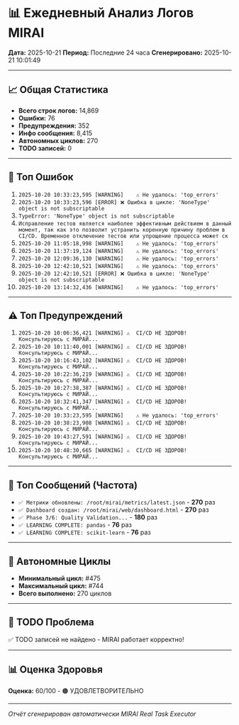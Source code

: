 # 📊 Ежедневный Анализ Логов MIRAI

**Дата:** 2025-10-21
**Период:** Последние 24 часа
**Сгенерировано:** 2025-10-21 10:01:49

---

## 📈 Общая Статистика

- **Всего строк логов:** 14,869
- **Ошибки:** 76
- **Предупреждения:** 352
- **Инфо сообщения:** 8,415
- **Автономных циклов:** 270
- **TODO записей:** 0

---

## 🔴 Топ Ошибок

1. `2025-10-20 10:33:23,595 [WARNING]    ⚠️ Не удалось: 'top_errors'`
2. `2025-10-20 10:33:23,596 [ERROR] ❌ Ошибка в цикле: 'NoneType' object is not subscriptable`
3. `TypeError: 'NoneType' object is not subscriptable`
4. `Исправление тестов является наиболее эффективным действием в данный момент, так как это позволит устранить коренную причину проблем в CI/CD. Временное отключение тестов или упрощение процесса может ск`
5. `2025-10-20 11:05:18,998 [WARNING]    ⚠️ Не удалось: 'top_errors'`
6. `2025-10-20 11:37:19,124 [WARNING]    ⚠️ Не удалось: 'top_errors'`
7. `2025-10-20 12:09:36,130 [WARNING]    ⚠️ Не удалось: 'top_errors'`
8. `2025-10-20 12:42:10,521 [WARNING]    ⚠️ Не удалось: 'top_errors'`
9. `2025-10-20 12:42:10,521 [ERROR] ❌ Ошибка в цикле: 'NoneType' object is not subscriptable`
10. `2025-10-20 13:14:32,436 [WARNING]    ⚠️ Не удалось: 'top_errors'`

---

## ⚠️ Топ Предупреждений

1. `2025-10-20 10:06:36,421 [WARNING] ⚠️  CI/CD НЕ ЗДОРОВ! Консультируюсь с МИРАЙ...`
2. `2025-10-20 10:11:40,001 [WARNING] ⚠️  CI/CD НЕ ЗДОРОВ! Консультируюсь с МИРАЙ...`
3. `2025-10-20 10:16:43,102 [WARNING] ⚠️  CI/CD НЕ ЗДОРОВ! Консультируюсь с МИРАЙ...`
4. `2025-10-20 10:22:36,219 [WARNING] ⚠️  CI/CD НЕ ЗДОРОВ! Консультируюсь с МИРАЙ...`
5. `2025-10-20 10:27:38,387 [WARNING] ⚠️  CI/CD НЕ ЗДОРОВ! Консультируюсь с МИРАЙ...`
6. `2025-10-20 10:32:41,347 [WARNING] ⚠️  CI/CD НЕ ЗДОРОВ! Консультируюсь с МИРАЙ...`
7. `2025-10-20 10:33:23,595 [WARNING]    ⚠️ Не удалось: 'top_errors'`
8. `2025-10-20 10:38:23,908 [WARNING] ⚠️  CI/CD НЕ ЗДОРОВ! Консультируюсь с МИРАЙ...`
9. `2025-10-20 10:43:27,591 [WARNING] ⚠️  CI/CD НЕ ЗДОРОВ! Консультируюсь с МИРАЙ...`
10. `2025-10-20 10:48:30,665 [WARNING] ⚠️  CI/CD НЕ ЗДОРОВ! Консультируюсь с МИРАЙ...`

---

## 💬 Топ Сообщений (Частота)

- `✅ Метрики обновлены: /root/mirai/metrics/latest.json` - **270** раз
- `✅ Dashboard создан: /root/mirai/web/dashboard.html` - **270** раз
- `✅ Phase 3/6: Quality Validation...` - **180** раз
- `✅ LEARNING COMPLETE: pandas` - **76** раз
- `✅ LEARNING COMPLETE: scikit-learn` - **76** раз

---

## 🔄 Автономные Циклы

- **Минимальный цикл:** #475
- **Максимальный цикл:** #744
- **Всего выполнено:** 270 циклов

---

## 🚨 TODO Проблема

✅ TODO записей не найдено - MIRAI работает корректно!

---

## 📊 Оценка Здоровья

**Оценка:** 60/100 - 🟠 УДОВЛЕТВОРИТЕЛЬНО

---

*Отчёт сгенерирован автоматически MIRAI Real Task Executor*
